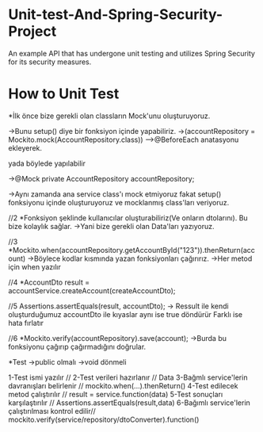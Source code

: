 # Unit-test-And-Spring-Security-Project
An example API that has undergone unit testing and utilizes Spring Security for its security measures.   


# How to Unit Test

*İlk önce bize gerekli olan classların Mock'unu oluşturuyoruz.

->Bunu setup() diye bir fonksiyon içinde yapabiliriz.
->(accountRepository = Mockito.mock(AccountRepository.class))
-->@BeforeEach anatasyonu ekleyerek.

yada  böylede yapılabilir

->@Mock
  private AccountRepository accountRepository;

->Aynı zamanda ana service class'ı mock etmiyoruz fakat
setup() fonksiyonu içinde oluşturuyoruz ve mocklanmış class'ları veriyoruz.


//2
*Fonksiyon şeklinde kullanıcılar oluşturabiliriz(Ve onların dtolarını).
Bu bize kolaylık sağlar.
->Yani bize gerekli olan Data'ları yazıyoruz.

//3
*Mockito.when(accountRepository.getAccountById("123")).thenReturn(account)
->Böylece kodlar kısmında yazan fonksiyonları çağırırız.
->Her metod için when yazılır

//4
*AccountDto result = accountService.createAccount(createAccountDto);

//5
 Assertions.assertEquals(result, accountDto);
-> Ressult ile kendi oluşturduğumuz accountDto ile kıyaslar aynı ise true döndürür
	Farklı ise hata fırlatır

//6
*Mockito.verify(accountRepository).save(account);
->Burda bu fonksiyonu çağırıp çağırmadığını doğrular.


*Test
->public olmalı
->void dönmeli


1-Test ismi yazılır        //
2-Test verileri hazırlanır       // Data
3-Bağmlı service'lerin davranışları belirlenir  // mockito.when(...).thenReturn()
4-Test edilecek metod çalıştırılır		// result = service.function(data)
5-Test sonuçları karşılaştırılır		// Assertions.assertEquals(result,data)
6-Bağımlı service'lerin çalıştırılması kontrol edilir// mockito.verify(service/repository/dtoConverter).function()

